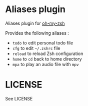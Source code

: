 # Aliases plugin

Aliases plugin for [oh-my-zsh](http://ohmyz.sh/)

Provides the following aliases :

  * `todo` to edit personal todo file
  * `cfg` to edit `~/.zshrc` file
  * `reload` to reload Zsh configuration
  * `home` to `cd` back to home directory
  * `mpa` to play an audio file with `mpv`
  
# LICENSE

See LICENSE
